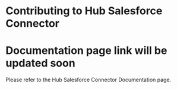 # Contributing to Hub Salesforce Connector
# Documentation page link will be updated soon
Please refer to the Hub Salesforce Connector Documentation page. 
